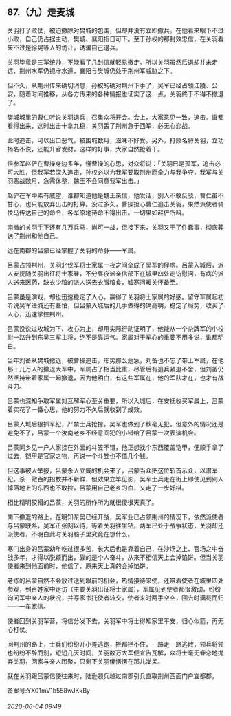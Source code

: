 ## 87.（九）走麦城
关羽打了败仗，被迫撤除对樊城的包围，但却并没有立即撤兵。在他看来眼下不过小败，自己仍占据主动，樊城、襄阳指日可下。至于孙权的那封效忠信，在关羽看来不过是徐晃等人的诡计，诱骗自己退兵。



关羽毕竟是三军统帅，不能看了几封信就轻易撤走。所以关羽虽然后退却并未走远，荆州水军仍扼守水道，襄阳与樊城仍处于荆州军威胁之下。



但不久，从荆州传来确切消息，孙权的确对荆州下手了，吴军已经占领江陵、公安，随着时间推移，从各方传来的各种情报也证实了这一点，关羽终于不得不撤退了。



樊城城里的曹仁听说关羽退兵，召集众将开会。会上，大家意见一致，追击。谁都看得出来，这时出击十拿九稳，关羽丢了荆州急于回军，必无心恋战。



此时追击，可以出口恶气，被围城数月，滋味不好受。另外，打败名将关羽，立功扬名不说，还能升官发财，这样的好事，大家自然抢着干。



但参军赵俨在曹操身边多年，懂曹操的心思，对众将说：「关羽已是孤军，追击必可大胜，但我军若深入追击，孙权必以为我军要取荆州而全力与我争夺，我军与关羽恶战数月，急需休整，魏王不会同意我军出击。」



赵俨在军中素有威望，谁都知道他是魏王亲信，他发话，别人不敢反驳，曹仁虽不甘心，也只能放弃出击的打算。没过多久，曹操担心曹仁追击关羽，果然派使者骑快马传达自己的命令，各军原地待命不得出击。一切果如赵俨所料。



南撤的关羽手下还有几万兵马，尚可一战，但接下来，关羽又干了件蠢事，彻底葬送了荆州和他自己。



远在南郡的吕蒙已经掌握了关羽的命脉——军属。



吕蒙占领荆州，关羽北伐军将士家属一夜之间全成了吴军的俘虏。吕蒙入城后，派人安抚随关羽出征将士家眷，不分昼夜派亲信部下在城里四处走访慰问，有病的派人送来医药，缺衣少粮的派人送去衣服粮食，嘘寒问暖关怀备至。



吕蒙虽是演戏，却也迅速稳定了人心，赢得了关羽将士家属的好感。留守军属起初听说吴军进城还有些怕，但吕蒙入城后的几手做得的确高明，稳定了局势，收买了人心，迅速掌控荆州。



吕蒙没说过攻城为下、攻心为上，却用实际行动证明了，他能从一个杂牌军的小校尉一路升到东吴三军主将，绝不是靠运气。家属对于军心的重要不用多说，谁都明白。



当年刘备从樊城撤退，被曹操追击，形势那么危急，刘备也不忘了带上军属，在他那十几万人的撤退大军中，军属占了相当比重，尽管后有追兵紧追不舍，但刘备仍然坚持带着家属一起撤退，因为他明白，有这些军属在，他的军队才在，也才有战斗力。



吕蒙也深知争取军属对瓦解军心至关重要，所以入城后，在安抚收买军属上，吕蒙着实花了一番心思，他的努力不久后就收到了成效。



吕蒙入城后狠抓军纪，严禁士兵抢掠，吴军也做到了秋毫无犯。但意外的情况还是避免不了，吕蒙一个汝南老乡不经意间犯的小错给了吕蒙一次表演机会。



吕蒙同乡见一户人家挂在外面的斗笠不错，他正想找个东西覆盖铠甲，便顺手拿了过去，铠甲是官家之物，再说一个斗笠也不值几个钱。



但这事被人举报，吕蒙杀人立威的机会来了，吕蒙当众把这位斩首示众，以肃军纪。杀一儆百的招数并不新鲜，但效果立竿见影，吴军士兵走在街上即使见到别人掉落地上的东西也不敢捡，吕蒙用自己老乡的血，又走了一步好棋。



相比精明狡猾的吕蒙，关羽的所作所为就很傻很天真了。



南下撤退的路上，在明知东吴已经开战，吴军业已占领荆州的情况下，依然派使者与吕蒙联系，吴军正张网以待，等着关羽往里钻。两军已处于战争状态，关羽却还派使者，不明白此时关羽脑子里究竟在想什么。



寒门出身的吕蒙幼年吃过很多苦，长大后也是靠着自己，在沙场之上、官场之中奋战多年，才得以脱颖而出，靠的是个人奋斗，从来不相信天上会掉馅饼。但当关羽使者来到他面前时，他信了，原来天上真的会掉馅饼。



老练的吕蒙自然不会放过送到眼前的机会，热情接待来使，还带着使者在城里四处参观，到百姓家中走访（主要关羽出征将士家属），军属见到使者都很激动，纷纷询问军中亲人的状况，并写家书托使者转交，使者来时两手空空，回去时满载而归——一车家信。



使者回到关羽军营，将信分发下去，关羽军中将士得知家里平安，归心似箭，再无心打仗。



回荆州的路上，士兵们纷纷开小差逃跑，拦都拦不住，一路走一路逃散，领兵将领也纷纷不辞而别，短短几天时间，关羽数万大军便宣告瓦解，众将士毫无眷恋地抛弃关羽，回家与亲人团聚，只剩下关羽傻愣愣在那儿发呆。



就在关羽跟吕蒙信使往来时，陆逊领兵越过南郡引兵直取荆州西面门户宜都郡。



备案号:YX01mV1b558wJKkBy


###### 2020-06-04 09:49

